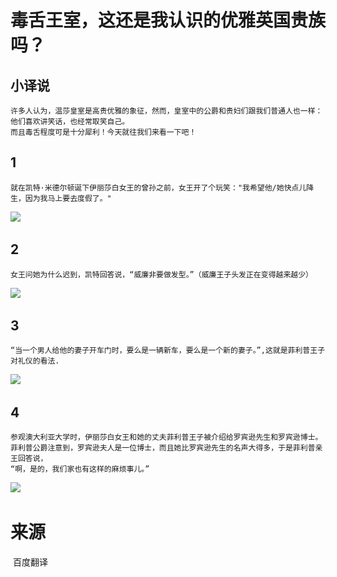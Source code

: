# 毒舌王室，这还是我认识的优雅英国贵族吗？

## 小译说
    许多人认为，温莎皇室是高贵优雅的象征，然而，皇室中的公爵和贵妇们跟我们普通人也一样：他们喜欢讲笑话，也经常取笑自己。
    而且毒舌程度可是十分犀利！今天就往我们来看一下吧！

## 1
    就在凯特·米德尔顿诞下伊丽莎白女王的曾孙之前，女王开了个玩笑："我希望他/她快点儿降生，因为我马上要去度假了。"
    
![](https://fanyi-app.baidu.com/static/passage/2017-07/2017-07-17/000/image/datasrc0.jpg) 
    
## 2
    女王问她为什么迟到，凯特回答说，“威廉非要做发型。”（威廉王子头发正在变得越来越少）
    
![](https://fanyi-app.baidu.com/static/passage/2017-07/2017-07-17/000/image/datasrc1.jpg) 

## 3
    “当一个男人给他的妻子开车门时，要么是一辆新车，要么是一个新的妻子。”,这就是菲利普王子对礼仪的看法.
    
![](https://fanyi-app.baidu.com/static/passage/2017-07/2017-07-17/000/image/datasrc2.jpg) 
    
## 4
    参观澳大利亚大学时，伊丽莎白女王和她的丈夫菲利普王子被介绍给罗宾逊先生和罗宾逊博士。
    菲利普公爵注意到，罗宾逊夫人是一位博士，而且她比罗宾逊先生的名声大得多，于是菲利普亲王回答说，
    “啊，是的，我们家也有这样的麻烦事儿。”

![](https://fanyi-app.baidu.com/static/passage/2017-07/2017-07-17/000/image/datasrc3.jpg) 

# 来源
 百度翻译
 
